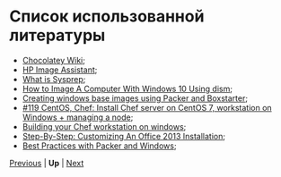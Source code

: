 # Список использованной литературы

* [Chocolatey Wiki](https://github.com/chocolatey/choco/wiki/);
* [HP Image Assistant]();
* [What is Sysprep](https://theitbros.com/sysprep-windows-10-machine-guide/);
* [How to Image A Computer With Windows 10 Using dism](https://jacobsalmela.com/2016/03/30/how-to-image-a-computer-with-windows-10-using-dism/);
* [Creating windows base images using Packer and Boxstarter](https://www.hurryupandwait.io/blog/creating-windows-base-images-for-virtualbox-and-hyperv-v-using-packer-boxstarter-and-vagrant);
* [#119 CentOS, Chef: Install Chef server on CentOS 7, workstation on Windows + managing a node](https://blog.iandreev.com/?p=3522);
* [Building  your Chef workstation on windows](https://stevenmurawski.com/2015/06/building-your-chef-workstation-on-windows);
* [Step-By-Step: Customizing An Office 2013 Installation](https://blogs.technet.microsoft.com/canitpro/2014/05/14/step-by-step-customizing-an-office-2013-installation);
* [Best Practices with Packer and Windows](https://hodgkins.io/best-practices-with-packer-and-windows);

[Previous](./newpracticedescription.markdown) | **Up** | [Next](./manualinternet/intro.markdown)